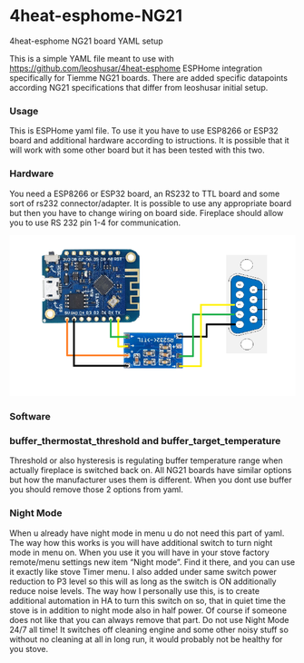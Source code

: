 # 4heat-esphome-NG21
4heat-esphome NG21 board YAML setup

This is a simple YAML file meant to use with https://github.com/leoshusar/4heat-esphome ESPHome integration specifically for Tiemme NG21 boards. There are added specific datapoints according NG21 specifications that differ from leoshusar initial setup.

### Usage

This is ESPHome yaml file. To use it you have to use ESP8266 or ESP32 board and additional hardware according to istructions. It is possible that it will work with some other board but it has been tested with this two.

### Hardware

You need a ESP8266 or ESP32 board, an RS232 to TTL board and some sort of rs232 connector/adapter. It is possible to use any appropriate board but then you have to change wiring on board side. Fireplace should allow you to use RS 232 pin 1-4 for communication.

![](hardware.png)

### Software

### buffer_thermostat_threshold and buffer_target_temperature

Threshold or also hysteresis is regulating buffer temperature range when actually fireplace is switched back on. All NG21 boards have similar options but how the manufacturer uses them is different. When you dont use buffer you should remove those 2 options from yaml.

### Night Mode

When u already have night mode in menu u do not need this part of yaml.
The way how this works is you will have additional switch to turn night mode in menu on. When you use it you will have in your stove factory remote/menu settings new item “Night mode”. Find it there, and you can use it exactly like stove Timer menu. I also added under same switch power reduction to P3 level so this will as long as the switch is ON additionally reduce noise levels.
The way how I personally use this, is to create additional automation in HA to turn this switch on so, that in quiet time the stove is in addition to night mode also in half power.
Of course if someone does not like that you can always remove that part. 
Do not use Night Mode 24/7 all time! It switches off cleaning engine and some other noisy stuff so without no cleaning at all in long run, it would probably not be healthy for you stove.


